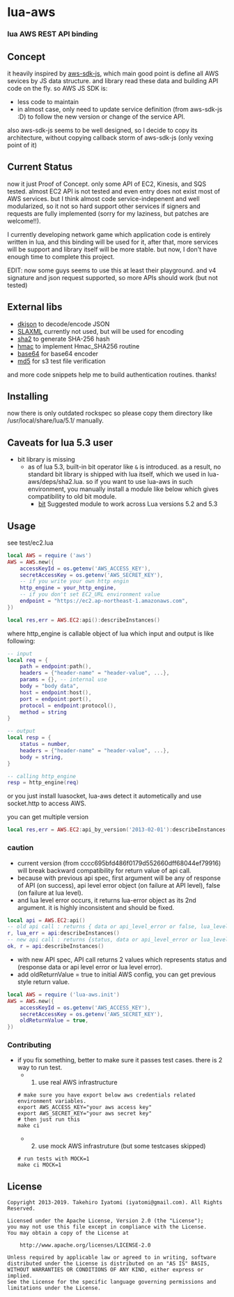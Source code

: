 lua-aws
=======

### lua AWS REST API binding



## Concept
it heavily inspired by [aws-sdk-js](https://raw.github.com/aws/aws-sdk-js/),
which main good point is define all AWS sevices by JS data structure. and library read these data and 
building API code on the fly. so AWS JS SDK is:
- less code to maintain
- in almost case, only need to update service definition (from aws-sdk-js :D) to follow the new version or change of the service API.

also aws-sdk-js seems to be well designed, 
so I decide to copy its architecture, without copying callback storm of aws-sdk-js (only vexing point of it)



## Current Status

now it just Proof of Concept.
only some API of EC2, Kinesis,  and SQS tested. almost EC2 API is not tested and even entry does not exist most of AWS services.
but I think almost code service-indepenent and well modularized, so it not so hard support other services
if signers and requests are fully implemented (sorry for my laziness, but patches are welcome!!).

I currently developing network game which application code is entirely written in lua, and this binding will be used for it,
after that, more services will be support and library itself will be more stable. but now, I don't have enough time to complete this project.

EDIT: now some guys seems to use this at least their playground. and v4 signature and json request supported, so more APIs should work (but not tested)



## External libs
- [dkjson](http://dkolf.de/src/dkjson-lua.fsl/home) to decode/encode JSON
- [SLAXML](https://github.com/Phrogz/SLAXML) currently not used, but will be used for encoding
- [sha2](http://lua-users.org/wiki/SecureHashAlgorithm) to generate SHA-256 hash
- [hmac](https://github.com/bjc/prosody/blob/master/util/hmac.lua) to implement Hmac_SHA256 routine
- [base64](http://lua-users.org/wiki/BaseSixtyFour) for base64 encoder
- [md5](https://github.com/kikito/md5.lua) for s3 test file verification

and more code snippets help me to build authentication routines. thanks!


## Installing

now there is only outdated rockspec so please copy them directory like /usr/local/share/lua/5.1/ manually.


## Caveats for lua 5.3 user
- bit library is missing 
  - as of lua 5.3, built-in bit operator like ```&``` is introduced. as a result, no standard bit library is shipped with lua itself, which we used in lua-aws/deps/sha2.lua. so if you want to use lua-aws in such environment, you manually install a module like below which gives compatibility to old bit module. 
    - [bit](https://github.com/aryajur/bit.git) Suggested module to work across Lua versions 5.2 and 5.3


## Usage

see test/ec2.lua

```lua
local AWS = require ('aws')
AWS = AWS.new({
	accessKeyId = os.getenv('AWS_ACCESS_KEY'),
	secretAccessKey = os.getenv('AWS_SECRET_KEY'),
	-- if you write your own http engin
	http_engine = your_http_engine,
	-- if you don't set EC2_URL environment value
	endpoint = "https://ec2.ap-northeast-1.amazonaws.com",
})

local res,err = AWS.EC2:api():describeInstances()
```

where http_engine is callable object of lua which input and output is like following:
```lua
-- input
local req = {
	path = endpoint:path(),
	headers = {"header-name" = "header-value", ...},
	params = {}, -- internal use
	body = "body data",
	host = endpoint:host(),
	port = endpoint:port(),
	protocol = endpoint:protocol(),
	method = string
}

-- output
local resp = {
	status = number,
	headers = {"header-name" = "header-value", ...},
	body = string,
}

-- calling http_engine
resp = http_engine(req)
```

or you just install luasocket, lua-aws detect it autometically and use socket.http to access AWS.



you can get multiple version
```lua
local res,err = AWS.EC2:api_by_version('2013-02-01'):describeInstances()
```

### caution

- current version (from cccc695bfd486f0179d552660dff68044ef79916) will break backward compatibility for return value of api call.
 - because with previous api spec, first argument will be any of response of API (on success), api level error object (on failure at API level), false (on failure at lua level). 
 - and lua level error occurs, it returns lua-error object as its 2nd argument. it is highly inconsistent and should be fixed.
``` lua
local api = AWS.EC2:api()
-- old api call : returns { data or api_level_error or false, lua_level_error(if occurs) }
r, lua_err = api:describeInstances()
-- new api call : returns {status, data or api_level_error or lua_level_error}
ok, r = api:describeInstances()
``` 
- with new API spec, API call returns 2 values which represents status and (response data or api level error or lua level error). 
- add oldReturnValue = true to initial AWS config, you can get previous style return value.
``` lua
local AWS = require ('lua-aws.init')
AWS = AWS.new({
	accessKeyId = os.getenv('AWS_ACCESS_KEY'),
	secretAccessKey = os.getenv('AWS_SECRET_KEY'),
	oldReturnValue = true,
})
```

### Contributing
- if you fix something, better to make sure it passes test cases. there is 2 way to run test.
  - 1. use real AWS infrastructure
  ```
  # make sure you have export below aws credentials related environment variables.
  export AWS_ACCESS_KEY="your aws access key"
  export AWS_SECRET_KEY="your aws secret key"
  # then just run this
  make ci
  ```
  - 2. use mock AWS infrastruture (but some testcases skipped)
  ```
  # run tests with MOCK=1
  make ci MOCK=1
  ```


## License

```no-highlight
Copyright 2013-2019. Takehiro Iyatomi (iyatomi@gmail.com). All Rights Reserved.

Licensed under the Apache License, Version 2.0 (the "License");
you may not use this file except in compliance with the License.
You may obtain a copy of the License at

    http://www.apache.org/licenses/LICENSE-2.0

Unless required by applicable law or agreed to in writing, software
distributed under the License is distributed on an "AS IS" BASIS,
WITHOUT WARRANTIES OR CONDITIONS OF ANY KIND, either express or implied.
See the License for the specific language governing permissions and
limitations under the License.
```
